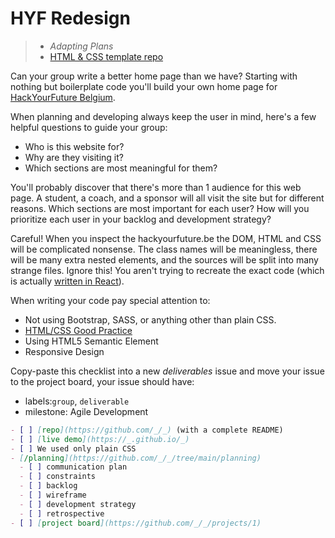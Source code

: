 # HYF Redesign

> - _Adapting Plans_
> - [HTML & CSS template repo](https://github.com/DeNepo/template-html-css)

Can your group write a better home page than we have? Starting with nothing but
boilerplate code you'll build your own home page for
[HackYourFuture Belgium](https://hackyourfuture.be).

When planning and developing always keep the user in mind, here's a few helpful
questions to guide your group:

- Who is this website for?
- Why are they visiting it?
- Which sections are most meaningful for them?

You'll probably discover that there's more than 1 audience for this web page. A
student, a coach, and a sponsor will all visit the site but for different
reasons. Which sections are most important for each user? How will you
prioritize each user in your backlog and development strategy?

Careful! When you inspect the hackyourfuture.be the DOM, HTML and CSS will be
complicated nonsense. The class names will be meaningless, there will be many
extra nested elements, and the sources will be split into many strange files.
Ignore this! You aren't trying to recreate the exact code (which is actually
[written in React](https://github.com/HackYourFutureBelgium/hackyourfuture.be/tree/main/src)).

When writing your code pay special attention to:

- Not using Bootstrap, SASS, or anything other than plain CSS.
- [HTML/CSS Good Practice](https://www.smashingmagazine.com/2008/11/12-principles-for-keeping-your-code-clean/)
- Using HTML5 Semantic Element
- Responsive Design

Copy-paste this checklist into a new _deliverables_ issue and move your issue to
the project board, your issue should have:

- labels:`group`, `deliverable`
- milestone: Agile Development

```md
- [ ] [repo](https://github.com/_/_) (with a complete README)
- [ ] [live demo](https://_.github.io/_)
- [ ] We used only plain CSS
- [/planning](https://github.com/_/_/tree/main/planning)
  - [ ] communication plan
  - [ ] constraints
  - [ ] backlog
  - [ ] wireframe
  - [ ] development strategy
  - [ ] retrospective
- [ ] [project board](https://github.com/_/_/projects/1)
```

